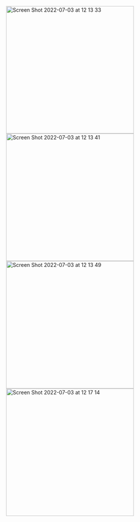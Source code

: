 
<img width="347" alt="Screen Shot 2022-07-03 at 12 13 33" src="https://user-images.githubusercontent.com/98509909/177035883-cb326ca2-f37b-40dd-a1ac-4d311076d925.png">
<img width="347" alt="Screen Shot 2022-07-03 at 12 13 41" src="https://user-images.githubusercontent.com/98509909/177035885-2e3edfad-e405-4f89-b591-f69bf6d6d8a3.png">
<img width="347" alt="Screen Shot 2022-07-03 at 12 13 49" src="https://user-images.githubusercontent.com/98509909/177035886-90260db8-5c97-4c19-9718-89978a8500ae.png">
<img width="347" alt="Screen Shot 2022-07-03 at 12 17 14" src="https://user-images.githubusercontent.com/98509909/177035887-e5456d74-7edb-4800-96ce-70290cc2cbdc.png">
